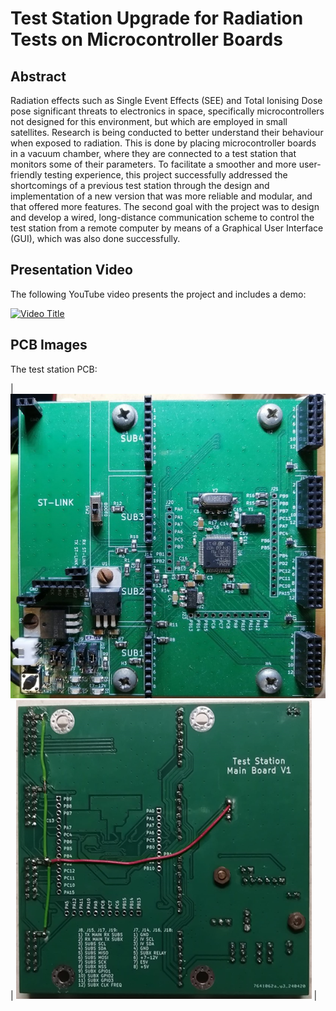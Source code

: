 # Test Station Upgrade for Radiation Tests on Microcontroller Boards

## Abstract

Radiation effects such as Single Event Effects (SEE) and Total Ionising Dose pose significant threats to electronics in space, specifically microcontrollers not designed for this environment, but which are employed in small satellites. Research is being conducted to better understand their behaviour when exposed to radiation. This is done by placing microcontroller boards in a vacuum chamber, where they are connected to a test station that monitors some of their parameters. To facilitate a smoother and more user-friendly testing experience, this project successfully addressed the shortcomings of a previous test station through the design and implementation of a new version that was more reliable and modular, and that offered more features. The second goal with the project was to design and develop a wired, long-distance communication scheme to control the test station from a remote computer by means of a Graphical User Interface (GUI), which was also done successfully. 

## Presentation Video

The following YouTube video presents the project and includes a demo:

[![Video Title](https://img.youtube.com/vi/Subu9XpRyAE/0.jpg)](https://www.youtube.com/watch?v=Subu9XpRyAE)

## PCB Images

The test station PCB:

| ![](images/pcb_top.png) | ![](images/pcb_bottom.png) |
